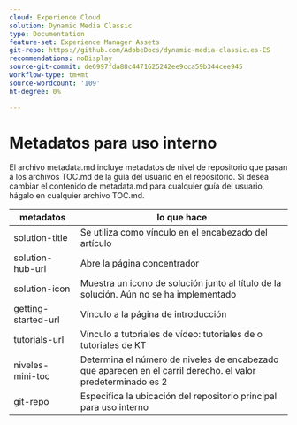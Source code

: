 ```yaml
---
cloud: Experience Cloud
solution: Dynamic Media Classic
type: Documentation
feature-set: Experience Manager Assets
git-repo: https://github.com/AdobeDocs/dynamic-media-classic.es-ES
recommendations: noDisplay
source-git-commit: de6997fda88c4471625242ee9cca59b344cee945
workflow-type: tm+mt
source-wordcount: '109'
ht-degree: 0%

---
```



# Metadatos para uso interno

El archivo metadata.md incluye metadatos de nivel de repositorio que pasan a los archivos TOC.md de la guía del usuario en el repositorio. Si desea cambiar el contenido de metadata.md para cualquier guía del usuario, hágalo en cualquier archivo TOC.md.

| metadatos | lo que hace |
|--- |--- |
| solution-title | Se utiliza como vínculo en el encabezado del artículo |
| solution-hub-url | Abre la página concentrador |
| solution-icon | Muestra un icono de solución junto al título de la solución. Aún no se ha implementado |
| getting-started-url | Vínculo a la página de introducción |
| tutorials-url | Vínculo a tutoriales de vídeo: tutoriales de o tutoriales de KT |
| niveles-mini-toc | Determina el número de niveles de encabezado que aparecen en el carril derecho. el valor predeterminado es 2 |
| git-repo | Especifica la ubicación del repositorio principal para uso interno |

